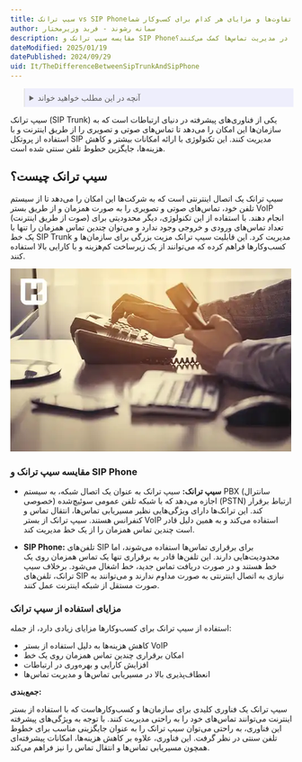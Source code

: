 ```yaml
---
title: سیپ ترانک vs SIP Phone؛ تفاوت‌ها و مزایای هر کدام برای کسب‌وکار شما
author: سمانه رشوند - فربد وزیرمختار
description: مقایسه سیپ ترانک و SIP Phone؛ تفاوت‌ها، کاربردها و مزایای هر کدام. چگونه این دو فناوری ارتباطی به کسب‌وکارها در مدیریت تماس‌ها کمک می‌کنند؟
dateModified: 2025/01/19
datePublished: 2024/09/29
uid: It/TheDifferenceBetweenSipTrunkAndSipPhone
---
```

<blockquote style="background-color:#eeeefc; padding:0.5rem">
<details>
  <summary>آنچه در این مطلب خواهید خواند</summary>
  <ul>
   <li>سیپ ترانک چیست؟</li>
   <li>مقایسه SIP Trunk و SIP Phone چیست؟</li>
   <li>مزایای استفاده از سیپ ترانک</li>
  </ul>
</details>
</blockquote>

سیپ ترانک (SIP Trunk) یکی از فناوری‌های پیشرفته در دنیای ارتباطات است که به سازمان‌ها این امکان را می‌دهد تا تماس‌های صوتی و تصویری را از طریق اینترنت و با استفاده از پروتکل SIP مدیریت کنند. این تکنولوژی با ارائه امکانات بیشتر و کاهش هزینه‌ها، جایگزین خطوط تلفن سنتی شده است.

## سیپ ترانک چیست؟

سیپ ترانک یک اتصال اینترنتی است که به شرکت‌ها این امکان را می‌دهد تا از سیستم تلفن خود، تماس‌های صوتی و تصویری را به صورت همزمان و از طریق بستر VoIP (صوت از طریق اینترنت) انجام دهند. با استفاده از این تکنولوژی، دیگر محدودیتی برای تعداد تماس‌های ورودی و خروجی وجود ندارد و می‌توان چندین تماس همزمان را تنها با یک خط SIP Trunk مدیریت کرد. این قابلیت سیپ ترانک مزیت بزرگی برای سازمان‌ها و کسب‌وکارها فراهم کرده که می‌توانند از یک زیرساخت کم‌هزینه و با کارایی بالا استفاده کنند.

![مقایسه SIP Trunk و SIP Phone](./Images/ComparisonOfSipTrunkAndSipPhone.webp)

### مقایسه سیپ ترانک و SIP Phone

- **سیپ ترانک:** سیپ ترانک به عنوان یک اتصال شبکه، به سیستم PBX (سانترال خصوصی) اجازه می‌دهد که با شبکه تلفن عمومی سوئیچ‌شده (PSTN) ارتباط برقرار کند. این ترانک‌ها دارای ویژگی‌هایی نظیر مسیریابی تماس‌ها، انتقال تماس و کنفرانس هستند. سیپ ترانک از بستر VoIP استفاده می‌کند و به همین دلیل قادر است چندین تماس همزمان را از یک خط مدیریت کند.

- **SIP Phone:** تلفن‌های SIP برای برقراری تماس‌ها استفاده می‌شوند، اما محدودیت‌هایی دارند. این تلفن‌ها قادر به برقراری تنها یک تماس همزمان روی یک خط هستند و در صورت دریافت تماس جدید، خط اشغال می‌شود. برخلاف سیپ ترانک، تلفن‌های SIP نیازی به اتصال اینترنتی به صورت مداوم ندارند و می‌توانند به صورت مستقل از شبکه اینترنت عمل کنند.

### مزایای استفاده از سیپ ترانک

استفاده از سیپ ترانک برای کسب‌وکارها مزایای زیادی دارد، از جمله:
- کاهش هزینه‌ها به دلیل استفاده از بستر VoIP
- امکان برقراری چندین تماس همزمان روی یک خط
- افزایش کارایی و بهره‌وری در ارتباطات
- انعطاف‌پذیری بالا در مسیریابی تماس‌ها و مدیریت تماس‌ها

**جمع‌بندی:**

سیپ ترانک یک فناوری کلیدی برای سازمان‌ها و کسب‌وکارهاست که با استفاده از بستر اینترنت می‌توانند تماس‌های خود را به راحتی مدیریت کنند. با توجه به ویژگی‌های پیشرفته این فناوری، به راحتی می‌توان سیپ ترانک را به عنوان جایگزینی مناسب برای خطوط تلفن سنتی در نظر گرفت. این فناوری، علاوه بر کاهش هزینه‌ها، امکانات پیشرفته‌ای همچون مسیریابی تماس‌ها و انتقال تماس را نیز فراهم می‌کند.